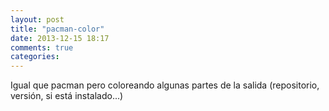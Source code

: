 ```yaml
---
layout: post
title: "pacman-color"
date: 2013-12-15 18:17
comments: true
categories: 
---
```

Igual que pacman pero coloreando algunas partes de la salida (repositorio, versión, si está instalado...)

